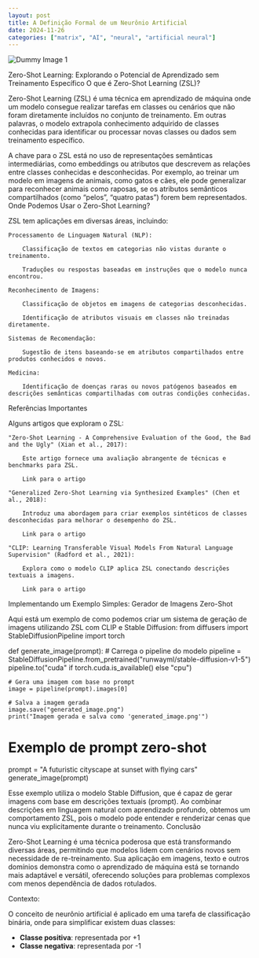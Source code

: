 ```yaml
---
layout: post
title: A Definição Formal de um Neurônio Artificial
date: 2024-11-26
categories: ["matrix", "AI", "neural", "artificial neural"]
---
```



![Dummy Image 1](https://picsum.photos/1366/768)


Zero-Shot Learning: Explorando o Potencial de Aprendizado sem Treinamento Específico
O que é Zero-Shot Learning (ZSL)?

Zero-Shot Learning (ZSL) é uma técnica em aprendizado de máquina onde um modelo consegue realizar tarefas em classes ou cenários que não foram diretamente incluídos no conjunto de treinamento. Em outras palavras, o modelo extrapola conhecimento adquirido de classes conhecidas para identificar ou processar novas classes ou dados sem treinamento específico.

A chave para o ZSL está no uso de representações semânticas intermediárias, como embeddings ou atributos que descrevem as relações entre classes conhecidas e desconhecidas. Por exemplo, ao treinar um modelo em imagens de animais, como gatos e cães, ele pode generalizar para reconhecer animais como raposas, se os atributos semânticos compartilhados (como “pelos”, “quatro patas”) forem bem representados.
Onde Podemos Usar o Zero-Shot Learning?

ZSL tem aplicações em diversas áreas, incluindo:

    Processamento de Linguagem Natural (NLP):

        Classificação de textos em categorias não vistas durante o treinamento.

        Traduções ou respostas baseadas em instruções que o modelo nunca encontrou.

    Reconhecimento de Imagens:

        Classificação de objetos em imagens de categorias desconhecidas.

        Identificação de atributos visuais em classes não treinadas diretamente.

    Sistemas de Recomendação:

        Sugestão de itens baseando-se em atributos compartilhados entre produtos conhecidos e novos.

    Medicina:

        Identificação de doenças raras ou novos patógenos baseados em descrições semânticas compartilhadas com outras condições conhecidas.

Referências Importantes

Alguns artigos que exploram o ZSL:

    "Zero-Shot Learning - A Comprehensive Evaluation of the Good, the Bad and the Ugly" (Xian et al., 2017):

        Este artigo fornece uma avaliação abrangente de técnicas e benchmarks para ZSL.

        Link para o artigo

    "Generalized Zero-Shot Learning via Synthesized Examples" (Chen et al., 2018):

        Introduz uma abordagem para criar exemplos sintéticos de classes desconhecidas para melhorar o desempenho do ZSL.

        Link para o artigo

    "CLIP: Learning Transferable Visual Models From Natural Language Supervision" (Radford et al., 2021):

        Explora como o modelo CLIP aplica ZSL conectando descrições textuais a imagens.

        Link para o artigo

Implementando um Exemplo Simples: Gerador de Imagens Zero-Shot

Aqui está um exemplo de como podemos criar um sistema de geração de imagens utilizando ZSL com CLIP e Stable Diffusion:
from diffusers import StableDiffusionPipeline
import torch

def generate_image(prompt):
    # Carrega o pipeline do modelo
    pipeline = StableDiffusionPipeline.from_pretrained("runwayml/stable-diffusion-v1-5")
    pipeline.to("cuda" if torch.cuda.is_available() else "cpu")

    # Gera uma imagem com base no prompt
    image = pipeline(prompt).images[0]

    # Salva a imagem gerada
    image.save("generated_image.png")
    print("Imagem gerada e salva como 'generated_image.png'")

# Exemplo de prompt zero-shot
prompt = "A futuristic cityscape at sunset with flying cars"
generate_image(prompt)

Esse exemplo utiliza o modelo Stable Diffusion, que é capaz de gerar imagens com base em descrições textuais (prompt). Ao combinar descrições em linguagem natural com aprendizado profundo, obtemos um comportamento ZSL, pois o modelo pode entender e renderizar cenas que nunca viu explicitamente durante o treinamento.
Conclusão

Zero-Shot Learning é uma técnica poderosa que está transformando diversas áreas, permitindo que modelos lidem com cenários novos sem necessidade de re-treinamento. Sua aplicação em imagens, texto e outros domínios demonstra como o aprendizado de máquina está se tornando mais adaptável e versátil, oferecendo soluções para problemas complexos com menos dependência de dados rotulados.


Contexto:


O conceito de neurônio artificial é aplicado em uma tarefa de classificação binária, onde para simplificar existem duas classes:

-    **Classe positiva**: representada por +1
-    **Classe negativa**: representada por -1
